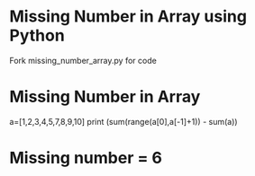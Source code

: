 # Missing Number in Array using Python
Fork missing_number_array.py for code

# Missing Number in Array 
a=[1,2,3,4,5,7,8,9,10]
print (sum(range(a[0],a[-1]+1)) - sum(a))

# Missing number = 6

